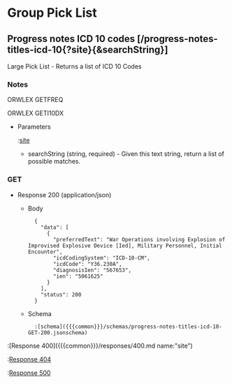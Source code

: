 # Group Pick List

## Progress notes ICD 10 codes [/progress-notes-titles-icd-10{?site}{&searchString}]

Large Pick List - Returns a list of ICD 10 Codes

### Notes

ORWLEX GETFREQ

ORWLEX GETI10DX

+ Parameters

    :[site]({{{common}}}/parameters/site.md)

    + searchString (string, required) - Given this text string, return a list of possible matches.

### GET

+ Response 200 (application/json)

    + Body

            {
              "data": [
                {
                  "preferredText": "War Operations involving Explosion of Improvised Explosive Device [Ied], Military Personnel, Initial Encounter",
                  "icdCodingSystem": "ICD-10-CM",
                  "icdCode": "Y36.230A",
                  "diagnosisIen": "567653",
                  "ien": "5061625"
                }
              ],
              "status": 200
            }

    + Schema

            :[schema]({{{common}}}/schemas/progress-notes-titles-icd-10-GET-200.jsonschema)

:[Response 400]({{{common}}}/responses/400.md name:"site")

:[Response 404]({{{common}}}/responses/404.md)

:[Response 500]({{{common}}}/responses/500.md)


